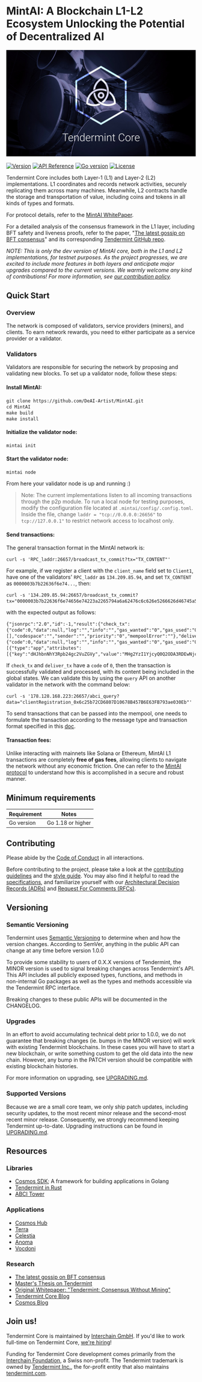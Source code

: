 # MintAI: A Blockchain L1-L2 Ecosystem Unlocking the Potential of Decentralized AI

![banner](docs/tendermint-core-image.jpg)

[![Version][version-badge]][version-url]
[![API Reference][api-badge]][api-url]
[![Go version][go-badge]][go-url]
[![License][license-badge]][license-url]


Tendermint Core includes both Layer-1 (L1) and Layer-2 (L2) implementations. L1 coordinates and records network activities, securely replicating them across many machines. Meanwhile, L2 contracts handle the storage and transportation of value, including coins and tokens in all kinds of types and formats.

For protocol details, refer to the [MintAI WhitePaper](https://mintai.gitbook.io/whitepaper/).

For a detailed analysis of the consensus framework in the L1 layer, including BFT safety and liveness proofs, refer to the paper, "[The latest gossip on BFT consensus](https://arxiv.org/abs/1807.04938)" and its corresponding [Tendermint GitHub repo](https://github.com/tendermint/tendermint).


_NOTE: This is only the dev version of MintAI core, both in the L1 and L2 implementations, for testnet purposes. As the project progresses, we are excited to include more features in both layers and anticipate major upgrades compared to the current versions. We warmly welcome any kind of contributions! For more information, see [our contribution policy](SECURITY.md)._

## Quick Start
### Overview
The network is composed of validators, service providers (miners), and clients. To earn network rewards, you need to either participate as a service provider or a validator.

### Validators
Validators are responsible for securing the network by proposing and validating new blocks. To set up a validator node, follow these steps:

#### Install MintAI:
```shell
git clone https://github.com/DeAI-Artist/MintAI.git
cd MintAI
make build
make install
```
#### Initialize the validator node:
```shell
mintai init
```
#### Start the validator node:
```shell
mintai node
```
From here your validator node is up and running :)

> Note: The current implementations listen to all incoming transactions through the p2p module. To run a local node for testing purposes, modify the configuration file located at `.mintai/config/.config.toml`. Inside the file, change `laddr = "tcp://0.0.0.0:26656"` to `tcp://127.0.0.1"` to restrict network access to localhost only.

#### Send transactions:
The general transaction format in the MintAI network is:
```shell
curl -s 'RPC_laddr:26657/broadcast_tx_commit?tx="TX_CONTENT"'
```
For example, if we register a client with the `client_name` field set to `Client1`, have one of the validators' `RPC_laddr` as `134.209.85.94`, and set `TX_CONTENT` as `0000003b7b22636f6e74...`, then:
```shell
curl -s '134.209.85.94:26657/broadcast_tx_commit?tx="0000003b7b22636f6e74656e74223a2265794a6a62476c6c626e5266626d46745a534936496b4e73615756756444456966513d3d222c2274797065223a317dffef7045be04d7de12b68871a6837c67e26a0d89ca4af124bf0b449041f12a6b25f4d388962f0f7e704cfc93f8a47ba0dc9b15118819cf2067ecd9542b17b4251c"'
```
with the expected output as follows:
```text
{"jsonrpc":"2.0","id":-1,"result":{"check_tx":{"code":0,"data":null,"log":"","info":"","gas_wanted":"0","gas_used":"0","events":[],"codespace":"","sender":"","priority":"0","mempoolError":""},"deliver_tx":{"code":0,"data":null,"log":"","info":"","gas_wanted":"0","gas_used":"0","events":[{"type":"app","attributes":[{"key":"dHJhbnNhY3Rpb24gc2VuZGVy","value":"MHg2YzI1YjcyQ0Q2ODA3RDEwNjc4QjQ1N0I2RTYzRkI3OTNhZTAzMEVi","index":true}]}],"codespace":""},"hash":"39EB7DB89963695E683D862C48C1EB167C757E74E435D6B0C3505A12FE4B4686","height":"88083"}}
```
If `check_tx` and `deliver_tx` have a `code` of `0`, then the transaction is successfully validated and processed, with its content being included in the global states.
We can validate this by using the `query` API on another validator in the network with the command below:
```shell
curl -s '178.128.168.223:26657/abci_query?data="clientRegistration_0x6c25b72CD6807D10678B457B6E63FB793ae030Eb"'
```
To send transactions that can be passed into the mempool, one needs to formulate the transaction according to the message type and transaction format specified in this [doc](./spec/abci/abci.md).

#### Transaction fees:
Unlike interacting with mainnets like Solana or Ethereum, MintAI L1 transactions are completely **free of gas fees**, allowing clients to navigate the network without any economic friction.
One can refer to the [MintAI protocol](https://arxiv.org/pdf/2310.19099) to understand how this is accomplished in a secure and robust manner.
## Minimum requirements

| Requirement | Notes             |
|-------------|-------------------|
| Go version  | Go 1.18 or higher |


## Contributing

Please abide by the [Code of Conduct](CODE_OF_CONDUCT.md) in all interactions.

Before contributing to the project, please take a look at the [contributing
guidelines](CONTRIBUTING.md) and the [style guide](STYLE_GUIDE.md). You may also
find it helpful to read the [specifications](./spec/README.md), and familiarize
yourself with our [Architectural Decision Records
(ADRs)](./docs/architecture/README.md) and
[Request For Comments (RFCs)](./docs/rfc/README.md).

## Versioning

### Semantic Versioning

Tendermint uses [Semantic Versioning](http://semver.org/) to determine when and
how the version changes. According to SemVer, anything in the public API can
change at any time before version 1.0.0

To provide some stability to users of 0.X.X versions of Tendermint, the MINOR
version is used to signal breaking changes across Tendermint's API. This API
includes all publicly exposed types, functions, and methods in non-internal Go
packages as well as the types and methods accessible via the Tendermint RPC
interface.

Breaking changes to these public APIs will be documented in the CHANGELOG.

### Upgrades

In an effort to avoid accumulating technical debt prior to 1.0.0, we do not
guarantee that breaking changes (ie. bumps in the MINOR version) will work with
existing Tendermint blockchains. In these cases you will have to start a new
blockchain, or write something custom to get the old data into the new chain.
However, any bump in the PATCH version should be compatible with existing
blockchain histories.

For more information on upgrading, see [UPGRADING.md](./UPGRADING.md).

### Supported Versions

Because we are a small core team, we only ship patch updates, including security
updates, to the most recent minor release and the second-most recent minor
release. Consequently, we strongly recommend keeping Tendermint up-to-date.
Upgrading instructions can be found in [UPGRADING.md](./UPGRADING.md).

## Resources

### Libraries

- [Cosmos SDK](http://github.com/cosmos/cosmos-sdk); A framework for building
  applications in Golang
- [Tendermint in Rust](https://github.com/informalsystems/tendermint-rs)
- [ABCI Tower](https://github.com/penumbra-zone/tower-abci)

### Applications

- [Cosmos Hub](https://hub.cosmos.network/)
- [Terra](https://www.terra.money/)
- [Celestia](https://celestia.org/)
- [Anoma](https://anoma.network/)
- [Vocdoni](https://docs.vocdoni.io/)

### Research

- [The latest gossip on BFT consensus](https://arxiv.org/abs/1807.04938)
- [Master's Thesis on Tendermint](https://atrium.lib.uoguelph.ca/xmlui/handle/10214/9769)
- [Original Whitepaper: "Tendermint: Consensus Without Mining"](https://tendermint.com/static/docs/tendermint.pdf)
- [Tendermint Core Blog](https://medium.com/tendermint/tagged/tendermint-core)
- [Cosmos Blog](https://blog.cosmos.network/tendermint/home)

## Join us!

Tendermint Core is maintained by [Interchain GmbH](https://interchain.berlin).
If you'd like to work full-time on Tendermint Core,
[we're hiring](https://interchain-gmbh.breezy.hr/)!

Funding for Tendermint Core development comes primarily from the
[Interchain Foundation](https://interchain.io), a Swiss non-profit. The
Tendermint trademark is owned by [Tendermint Inc.](https://tendermint.com), the
for-profit entity that also maintains [tendermint.com](https://tendermint.com).

[bft]: https://en.wikipedia.org/wiki/Byzantine_fault_tolerance
[smr]: https://en.wikipedia.org/wiki/State_machine_replication
[Blockchain]: https://en.wikipedia.org/wiki/Blockchain
[version-badge]: https://img.shields.io/github/tag/tendermint/tendermint.svg
[version-url]: https://github.com/DeAI-Artist/MintAI/releases/latest
[api-badge]: https://img.shields.io/badge/API-Online-brightgreen
[api-url]: https://pkg.go.dev/github.com/DeAI-Artist/MintAI
[go-badge]: https://img.shields.io/badge/go-1.21-blue.svg
[go-url]: https://github.com/moovweb/gvm
[discord-badge]: https://img.shields.io/discord/669268347736686612.svg
[discord-url]: https://discord.gg/cosmosnetwork
[license-badge]: https://img.shields.io/badge/License-GPL--3.0-lightgreen
[license-url]: https://github.com/DeAI-Artist/MintAI/blob/main/LICENSE
[sg-badge]: https://sourcegraph.com/github.com/DeAI-Artist/MintAI/-/badge.svg
[sg-url]: https://sourcegraph.com/github.com/DeAI-Artist/MintAI?badge
[tests-url]: https://github.com/DeAI-Artist/MintAI/actions/workflows/tests.yml
[tests-badge]: https://github.com/DeAI-Artist/MintAI/actions/workflows/tests.yml/badge.svg?branch=main
[lint-badge]: https://github.com/DeAI-Artist/MintAI/actions/workflows/lint.yml/badge.svg
[lint-url]: https://github.com/DeAI-Artist/MintAI/actions/workflows/lint.yml
